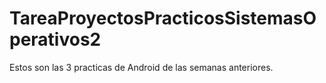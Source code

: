 # TareaProyectosPracticosSistemasOperativos2
Estos son las 3 practicas de Android de las semanas anteriores.
